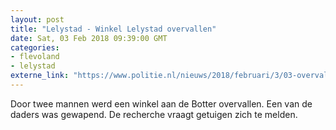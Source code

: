 ```yaml
---
layout: post
title: "Lelystad - Winkel Lelystad overvallen"
date: Sat, 03 Feb 2018 09:39:00 GMT
categories: 
- flevoland 
- lelystad 
externe_link: "https://www.politie.nl/nieuws/2018/februari/3/03-overval-winkel.html"
---
```


Door twee mannen werd een winkel aan de Botter overvallen. Een van de daders was gewapend. De recherche vraagt getuigen zich te melden.
